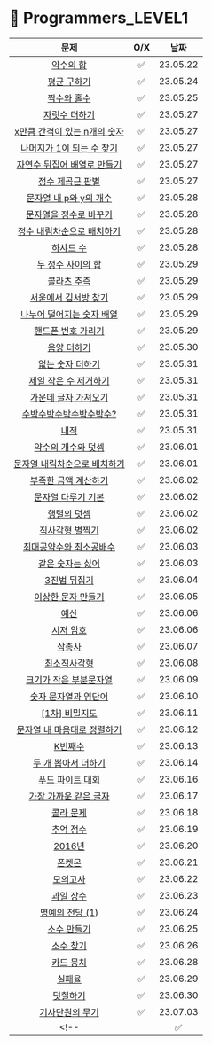 # 📖 Programmers_LEVEL1
| 문제 | O/X | 날짜 |
|:----------:|:----------:|:----------:|
| [약수의 합](https://school.programmers.co.kr/learn/courses/30/lessons/12928) | ✅ | 23.05.22 |
| [평균 구하기](https://school.programmers.co.kr/learn/courses/30/lessons/12944) | ✅ | 23.05.24 |
| [짝수와 홀수](https://school.programmers.co.kr/learn/courses/30/lessons/12937) | ✅ | 23.05.25 |
| [자릿수 더하기](https://school.programmers.co.kr/learn/courses/30/lessons/12931) | ✅ | 23.05.27 |
| [x만큼 간격이 있는 n개의 숫자](https://school.programmers.co.kr/learn/courses/30/lessons/12954) | ✅ | 23.05.27 |
| [나머지가 1이 되는 수 찾기](https://school.programmers.co.kr/learn/courses/30/lessons/87389) | ✅ | 23.05.27 |
| [자연수 뒤집어 배열로 만들기](https://school.programmers.co.kr/learn/courses/30/lessons/12932) | ✅ | 23.05.27 |
| [정수 제곱근 판별](https://school.programmers.co.kr/learn/courses/30/lessons/12934) | ✅ | 23.05.27 |
| [문자열 내 p와 y의 개수](https://school.programmers.co.kr/learn/courses/30/lessons/12916) | ✅ | 23.05.28 |
| [문자열을 정수로 바꾸기](https://school.programmers.co.kr/learn/courses/30/lessons/12925) | ✅ | 23.05.28 |
| [정수 내림차순으로 배치하기](https://school.programmers.co.kr/learn/courses/30/lessons/12933) | ✅ | 23.05.28 |
| [하샤드 수](https://school.programmers.co.kr/learn/courses/30/lessons/12947) | ✅ | 23.05.28 |
| [두 정수 사이의 합](https://school.programmers.co.kr/learn/courses/30/lessons/12912) | ✅ | 23.05.29 |
| [콜라츠 추측](https://school.programmers.co.kr/learn/courses/30/lessons/12943) | ✅ | 23.05.29 |
| [서울에서 김서방 찾기](https://school.programmers.co.kr/learn/courses/30/lessons/12919) | ✅ | 23.05.29 |
| [나누어 떨어지는 숫자 배열](https://school.programmers.co.kr/learn/courses/30/lessons/12910) | ✅ | 23.05.29 |
| [핸드폰 번호 가리기](https://school.programmers.co.kr/learn/courses/30/lessons/12948) | ✅ | 23.05.29 |
| [음양 더하기](https://school.programmers.co.kr/learn/courses/30/lessons/76501) | ✅ | 23.05.30 |
| [없는 숫자 더하기](https://school.programmers.co.kr/learn/courses/30/lessons/86051) | ✅ | 23.05.31 |
| [제일 작은 수 제거하기](https://school.programmers.co.kr/learn/courses/30/lessons/12935) | ✅ | 23.05.31 |
| [가운데 글자 가져오기](https://school.programmers.co.kr/learn/courses/30/lessons/12903) | ✅ | 23.05.31 |
| [수박수박수박수박수박수?](https://school.programmers.co.kr/learn/courses/30/lessons/12922) | ✅ | 23.05.31 |
| [내적](https://school.programmers.co.kr/learn/courses/30/lessons/70128) | ✅ | 23.05.31 |
| [약수의 개수와 덧셈](https://school.programmers.co.kr/learn/courses/30/lessons/77884) | ✅ | 23.06.01 |
| [문자열 내림차순으로 배치하기](https://school.programmers.co.kr/learn/courses/30/lessons/12917) | ✅ | 23.06.01 |
| [부족한 금액 계산하기](https://school.programmers.co.kr/learn/courses/30/lessons/82612) | ✅ | 23.06.02 |
| [문자열 다루기 기본](https://school.programmers.co.kr/learn/courses/30/lessons/12918) | ✅ | 23.06.02 |
| [행렬의 덧셈](https://school.programmers.co.kr/learn/courses/30/lessons/12950) | ✅ | 23.06.02 |
| [직사각형 별찍기](https://school.programmers.co.kr/learn/courses/30/lessons/12969) | ✅ | 23.06.02 |
| [최대공약수와 최소공배수](https://school.programmers.co.kr/learn/courses/30/lessons/12940) | ✅ | 23.06.03 |
| [같은 숫자는 싫어](https://school.programmers.co.kr/learn/courses/30/lessons/12906) | ✅ | 23.06.03 |
| [3진법 뒤집기](https://school.programmers.co.kr/learn/courses/30/lessons/68935) | ✅ | 23.06.04 |
| [이상한 문자 만들기](https://school.programmers.co.kr/learn/courses/30/lessons/12930) | ✅ | 23.06.05 |
| [예산](https://school.programmers.co.kr/learn/courses/30/lessons/12982) | ✅ | 23.06.06 |
| [시저 암호](https://school.programmers.co.kr/learn/courses/30/lessons/12926) | ✅ | 23.06.06 |
| [삼총사](https://school.programmers.co.kr/learn/courses/30/lessons/131705) | ✅ | 23.06.07 |
| [최소직사각형](https://school.programmers.co.kr/learn/courses/30/lessons/86491) | ✅ | 23.06.08 |
| [크기가 작은 부분문자열](https://school.programmers.co.kr/learn/courses/30/lessons/147355) | ✅ | 23.06.09 |
| [숫자 문자열과 영단어](https://school.programmers.co.kr/learn/courses/30/lessons/81301) | ✅ | 23.06.10 |
| [[1차] 비밀지도](https://school.programmers.co.kr/learn/courses/30/lessons/17681) | ✅ | 23.06.11 |
| [문자열 내 마음대로 정렬하기](https://school.programmers.co.kr/learn/courses/30/lessons/12915) | ✅ | 23.06.12 |
| [K번째수](https://school.programmers.co.kr/learn/courses/30/lessons/42748) | ✅ | 23.06.13 |
| [두 개 뽑아서 더하기](https://school.programmers.co.kr/learn/courses/30/lessons/68644) | ✅ | 23.06.14 |
| [푸드 파이트 대회](https://school.programmers.co.kr/learn/courses/30/lessons/134240) | ✅ | 23.06.16 |
| [가장 가까운 같은 글자](https://school.programmers.co.kr/learn/courses/30/lessons/142086) | ✅ | 23.06.17 |
| [콜라 문제](https://school.programmers.co.kr/learn/courses/30/lessons/132267) | ✅ | 23.06.18 |
| [추억 점수](https://school.programmers.co.kr/learn/courses/30/lessons/176963) | ✅ | 23.06.19 |
| [2016년](https://school.programmers.co.kr/learn/courses/30/lessons/12901) | ✅ | 23.06.20 |
| [폰켓몬](https://school.programmers.co.kr/learn/courses/30/lessons/1845) | ✅ | 23.06.21 |
| [모의고사](https://school.programmers.co.kr/learn/courses/30/lessons/42840) | ✅ | 23.06.22 |
| [과일 장수](https://school.programmers.co.kr/learn/courses/30/lessons/135808) | ✅ | 23.06.23 |
| [명예의 전당 (1)](https://school.programmers.co.kr/learn/courses/30/lessons/138477) | ✅ | 23.06.24 |
| [소수 만들기](https://school.programmers.co.kr/learn/courses/30/lessons/12977) | ✅ | 23.06.25 |
| [소수 찾기](https://school.programmers.co.kr/learn/courses/30/lessons/12921) | ✅ | 23.06.26 |
| [카드 뭉치](https://school.programmers.co.kr/learn/courses/30/lessons/159994) | ✅ | 23.06.28 |
| [실패율](https://school.programmers.co.kr/learn/courses/30/lessons/42889) | ✅ | 23.06.29 |
| [덧칠하기](https://school.programmers.co.kr/learn/courses/30/lessons/161989) | ✅ | 23.06.30 |
| [기사단원의 무기](https://school.programmers.co.kr/learn/courses/30/lessons/136798) | ✅ | 23.07.03 |
<!-- | []() | ✅ | 23.07.03 | -->